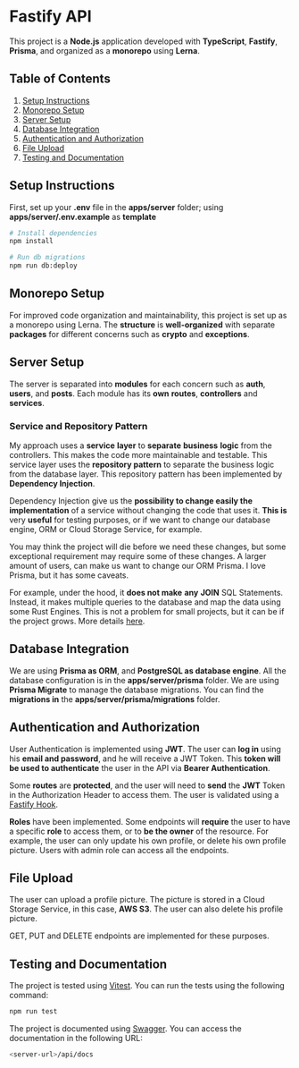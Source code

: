 # Fastify API

This project is a **Node.js** application developed with **TypeScript**, **Fastify**, **Prisma**, and organized as a **monorepo** using **Lerna**.

## Table of Contents

1. [Setup Instructions](#setup-instructions)
2. [Monorepo Setup](#monorepo-setup)
3. [Server Setup](#server-setup)
4. [Database Integration](#database-integration)
5. [Authentication and Authorization](#authentication-and-authorization)
6. [File Upload](#file-upload)
7. [Testing and Documentation](#testing-and-documentation)

## Setup Instructions

First, set up your **.env** file in the **apps/server** folder; using **apps/server/.env.example** as **template**

```bash
# Install dependencies
npm install

# Run db migrations
npm run db:deploy
```

## Monorepo Setup

For improved code organization and maintainability, this project is set up as a monorepo using Lerna. The **structure** is **well-organized** with separate **packages** for different concerns such as **crypto** and **exceptions**.

## Server Setup

The server is separated into **modules** for each concern such as **auth**, **users**, and **posts**. Each module has its **own** **routes**, **controllers** and **services**.

### Service and Repository Pattern

My approach uses a **service** **layer** to **separate** **business** **logic** from the controllers. This makes the code more maintainable and testable.
This service layer uses the **repository pattern** to separate the business logic from the database layer. This repository pattern has been implemented by **Dependency Injection**.

Dependency Injection give us the **possibility to change easily the implementation** of a service without changing the code that uses it. **This is** very **useful** for testing purposes, or if we want to change our database engine, ORM or Cloud Storage Service, for example.

You may think the project will die before we need these changes, but some exceptional requirement may require some of these changes. A larger amount of users, can make us want to change our ORM Prisma. I love Prisma, but it has some caveats.

For example, under the hood, it **does not make** **any** **JOIN** SQL Statements. Instead, it makes multiple queries to the database and map the data using some Rust Engines. This is not a problem for small projects, but it can be if the project grows. More details [here](https://www.youtube.com/watch?v=J2j1XwZRi30).

## Database Integration

We are using **Prisma as ORM**, and **PostgreSQL as database engine**. All the database configuration is in the **apps/server/prisma** folder. We are using **Prisma Migrate** to manage the database migrations. You can find the **migrations in** the **apps/server/prisma/migrations** folder.

## Authentication and Authorization

User Authentication is implemented using **JWT**. The user can **log in** using his **email and password**, and he will receive a JWT Token. This **token will be used to authenticate** the user in the API via **Bearer Authentication**.

Some **routes** are **protected**, and the user will need to **send** the **JWT** Token in the Authorization Header to access them. The user is validated using a [Fastify Hook](https://fastify.dev/docs/latest/Reference/Hooks/).

**Roles** have been implemented. Some endpoints will **require** the user to have a specific **role** to access them, or to **be the owner** of the resource. For example, the user can only update his own profile, or delete his own profile picture.
Users with admin role can access all the endpoints.

## File Upload

The user can upload a profile picture. The picture is stored in a Cloud Storage Service, in this case, **AWS S3**. The user can also delete his profile picture.

GET, PUT and DELETE endpoints are implemented for these purposes.

## Testing and Documentation

The project is tested using [Vitest](https://vitest.dev/). You can run the tests using the following command:

```bash
npm run test
```

The project is documented using [Swagger](https://swagger.io/). You can access the documentation in the following URL:

```bash
<server-url>/api/docs
```
